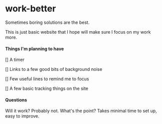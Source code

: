 # work-better

Sometimes boring solutions are the best. 

This is just basic website that I hope will make sure I focus on my work more. 

#### Things I'm planning to have

[] A timer

[] Links to a few good bits of background noise

[] Few useful lines to remind me to focus

[] A few basic tracking things on the site

#### Questions

Will it work? Probably not. 
What's the point? Takes minimal time to set up, easy to improve.

